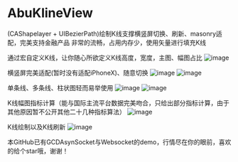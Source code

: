 # AbuKlineView
(CAShapelayer + UIBezierPath)绘制K线支撑横竖屏切换、刷新、masonry适配，完美支持金融产品
非常的流畅，占用内存少，使用矢量进行填充K线

通过宏自定义K线，让你随心所欲定义K线高度，宽度，主图、幅图占比
![image](https://github.com/AbuIOSDeveloper/KLine/blob/master/自定义K线.png)

横竖屏完美适配(暂时没有适配iPhoneX)、随意切换
![image](https://github.com/AbuIOSDeveloper/KLine/blob/master/横竖屏切换，masonry适配.png)
![image](https://github.com/AbuIOSDeveloper/KLine/blob/master/横屏图.png)

单条线、多条线、柱状图轻而易举使用
![image](https://github.com/AbuIOSDeveloper/KLine/blob/master/贝塞尔曲线.png)
![image](https://github.com/AbuIOSDeveloper/KLine/blob/master/K线柱状图.png)


K线幅图指标计算（能与国际主流平台数据完美吻合，只给出部分指标计算，由于其他原因暂不公开其他二十几种指标算法）
![image](https://github.com/AbuIOSDeveloper/KLine/blob/master/计算K线幅图指标.png)


K线绘制以及K线刷新
![image](https://github.com/AbuIOSDeveloper/KLine/blob/master/开启刷新代码.png)


本GitHub已有GCDAsynSocket与Websocket的demo，行情尽在你的眼前，喜欢的给个star哦，谢谢！



